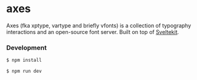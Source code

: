 # axes

Axes (fka xptype, vartype and briefly vfonts) is a collection of typography interactions and an open-source font server. Built on top of [Sveltekit](https://kit.svelte.dev).

### Development

```sh
$ npm install

$ npm run dev
```
